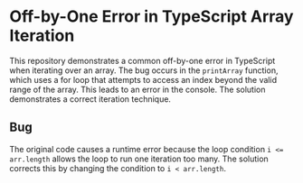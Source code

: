 # Off-by-One Error in TypeScript Array Iteration

This repository demonstrates a common off-by-one error in TypeScript when iterating over an array. The bug occurs in the `printArray` function, which uses a for loop that attempts to access an index beyond the valid range of the array. This leads to an error in the console.  The solution demonstrates a correct iteration technique.

## Bug
The original code causes a runtime error because the loop condition `i <= arr.length` allows the loop to run one iteration too many. The solution corrects this by changing the condition to `i < arr.length`.